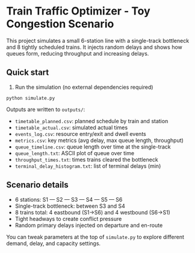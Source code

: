 # Train Traffic Optimizer - Toy Congestion Scenario

This project simulates a small 6-station line with a single-track bottleneck and 8 tightly scheduled trains. It injects random delays and shows how queues form, reducing throughput and increasing delays.

## Quick start

1) Run the simulation (no external dependencies required)
```
python simulate.py
```

Outputs are written to `outputs/`:
- `timetable_planned.csv`: planned schedule by train and station
- `timetable_actual.csv`: simulated actual times
- `events_log.csv`: resource entry/exit and dwell events
- `metrics.csv`: key metrics (avg delay, max queue length, throughput)
- `queue_timeline.csv`: queue length over time at the single-track
- `queue_length.txt`: ASCII plot of queue over time
- `throughput_times.txt`: times trains cleared the bottleneck
- `terminal_delay_histogram.txt`: list of terminal delays (min)

## Scenario details
- 6 stations: S1 — S2 — S3 — S4 — S5 — S6
- Single-track bottleneck: between S3 and S4
- 8 trains total: 4 eastbound (S1→S6) and 4 westbound (S6→S1)
- Tight headways to create conflict pressure
- Random primary delays injected on departure and en-route

You can tweak parameters at the top of `simulate.py` to explore different demand, delay, and capacity settings.
